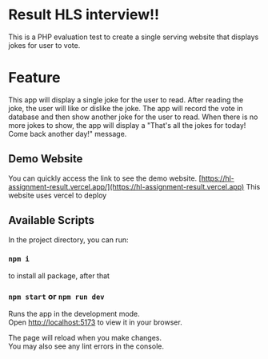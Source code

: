 # Result HLS interview!!

This is a PHP evaluation test to create a single serving website that displays jokes for user to vote.

# Feature

This app will display a single joke for the user to read. After reading the joke, the user will like or dislike the joke. The app will record the vote in database and then show another joke for the user to read. When there is no more jokes to show, the app will display a "That's all the jokes for today! Come back another day!" message.

## Demo Website

You can quickly access the link to see the demo website.
[https://hl-assignment-result.vercel.app/](https://hl-assignment-result.vercel.app) This website uses vercel to deploy

## Available Scripts

In the project directory, you can run:

### `npm i`

to install all package, after that

### `npm start` or `npm run dev`

Runs the app in the development mode.\
Open [http://localhost:5173](http://localhost:5173) to view it in your browser.

The page will reload when you make changes.\
You may also see any lint errors in the console.
